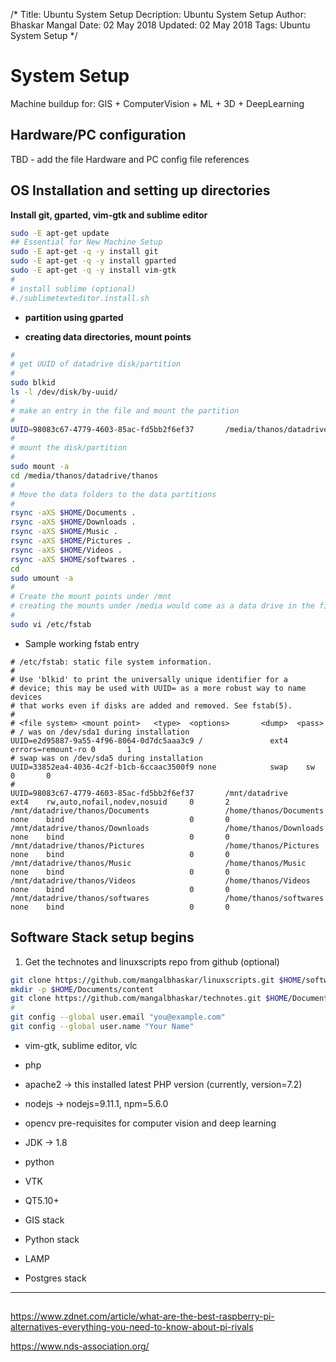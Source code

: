 /*
Title: Ubuntu System Setup
Decription: Ubuntu System Setup
Author: Bhaskar Mangal
Date: 02 May 2018
Updated: 02 May 2018
Tags: Ubuntu System Setup
*/

# System Setup
Machine buildup for: GIS + ComputerVision + ML + 3D + DeepLearning

## Hardware/PC configuration
TBD - add the file Hardware and PC config file references

## OS Installation and setting up directories
**Install git, gparted, vim-gtk and sublime editor**
```bash
sudo -E apt-get update
## Essential for New Machine Setup
sudo -E apt-get -q -y install git
sudo -E apt-get -q -y install gparted
sudo -E apt-get -q -y install vim-gtk
#
# install sublime (optional)
#./sublimetexteditor.install.sh
```

* **partition using gparted**

* **creating data directories, mount points**
```bash
#
# get UUID of datadrive disk/partition
#
sudo blkid
ls -l /dev/disk/by-uuid/
#
# make an entry in the file and mount the partition
#
UUID=98083c67-4779-4603-85ac-fd5bb2f6ef37       /media/thanos/datadrive                  ext4    rw,auto,nofail,nodev,nosuid     0       2
#
# mount the disk/partition
#
sudo mount -a
cd /media/thanos/datadrive/thanos
#
# Move the data folders to the data partitions
#
rsync -aXS $HOME/Documents .
rsync -aXS $HOME/Downloads .
rsync -aXS $HOME/Music .
rsync -aXS $HOME/Pictures .
rsync -aXS $HOME/Videos .
rsync -aXS $HOME/softwares .
cd
sudo umount -a
#
# Create the mount points under /mnt
# creating the mounts under /media would come as a data drive in the file manager, hence avoid it
#
sudo vi /etc/fstab
```
* Sample working fstab entry
```
# /etc/fstab: static file system information.
#
# Use 'blkid' to print the universally unique identifier for a
# device; this may be used with UUID= as a more robust way to name devices
# that works even if disks are added and removed. See fstab(5).
#
# <file system> <mount point>   <type>  <options>       <dump>  <pass>
# / was on /dev/sda1 during installation
UUID=e2d95887-9a55-4f96-8064-0d7dc5aaa3c9 /               ext4    errors=remount-ro 0       1
# swap was on /dev/sda5 during installation
UUID=33852ea4-4036-4c2f-b1cb-6ccaac3500f9 none            swap    sw              0       0
#
UUID=98083c67-4779-4603-85ac-fd5bb2f6ef37       /mnt/datadrive                  ext4    rw,auto,nofail,nodev,nosuid     0       2
/mnt/datadrive/thanos/Documents                 /home/thanos/Documents          none    bind                            0       0
/mnt/datadrive/thanos/Downloads                 /home/thanos/Downloads          none    bind                            0       0
/mnt/datadrive/thanos/Pictures                  /home/thanos/Pictures           none    bind                            0       0
/mnt/datadrive/thanos/Music                     /home/thanos/Music              none    bind                            0       0
/mnt/datadrive/thanos/Videos                    /home/thanos/Videos             none    bind                            0       0
/mnt/datadrive/thanos/softwares                 /home/thanos/softwares          none    bind                            0       0
```

## Software Stack setup begins

1. Get the technotes and linuxscripts repo from github (optional)
```bash
git clone https://github.com/mangalbhaskar/linuxscripts.git $HOME/softwares/linuxscripts
mkdir -p $HOME/Documents/content
git clone https://github.com/mangalbhaskar/technotes.git $HOME/Documents/content/technotes
#
git config --global user.email "you@example.com"
git config --global user.name "Your Name"
```

* vim-gtk, sublime editor, vlc
* php
* apache2 -> this installed latest PHP version (currently, version=7.2)
* nodejs -> nodejs=9.11.1, npm=5.6.0
* opencv pre-requisites for computer vision and deep learning
* JDK -> 1.8
* python


* VTK
* QT5.10+
* GIS stack
* Python stack
* LAMP
* Postgres stack


----

##

https://www.zdnet.com/article/what-are-the-best-raspberry-pi-alternatives-everything-you-need-to-know-about-pi-rivals

https://www.nds-association.org/